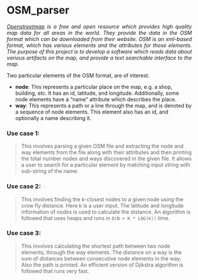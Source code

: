 # OSM_parser
<p align="justify"><i>
<a href="https://www.openstreetmap.org">Openstreetmap</a> is a free and open resource which provides high
quality map data for all areas in the world. They provide the data in the OSM format which can
be downloaded from their website. OSM is an xml-based format, which has various elements and
the attributes for those elements. The purpose of this project is to develop a software which
reads data about various artifacts on the map, and provide a text searchable interface to the
map. </i></p>
<p align="justify">
Two particular elements of the OSM format, are of interest.
<ul>
  <li>
    <strong>node</strong>: This represents a particular place on the map, e.g. a shop, building, etc. It has an id, latitude, and longitude. Additionally, some node elements have a “name” attribute which describes the place.
  </li>
  <li> 
  <strong>way</strong>: This represents a path or a line through the map, and is denoted by a sequence of node elements. This element also has an id, and optionally a name describing it.
  </li>
</ul>
</p>

### Use case 1:
> This involves parsing a given OSM file and extracting the node and way elements from the file along with their attributes and then printing the total number nodes and ways discovered in the given file. It allows a user to search for a particular element by matching input string with sub-string of the name.

### Use case 2:
> This involves finding the k-closest nodes to a given node using the crow fly distance. Here k is a user input. The latitude and longitude information of nodes is used to calculate the distance. An algorithm is followed that uses heaps and runs in ```O(N + K * LOG(K))``` time.

### Use case 3:
> This involves calculating the shortest path between two node elements, through the way elements. The distance on a way is the sum of distances between consecutive node elements in the way. Also the path is printed. An efficient version of Djikstra algorithm is followed that runs very fast.
